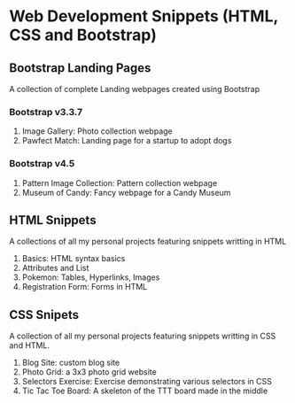 # Web Development Snippets (HTML, CSS and Bootstrap)

## Bootstrap Landing Pages
A collection of complete Landing webpages created using Bootstrap

### Bootstrap v3.3.7
1. Image Gallery: Photo collection webpage
2. Pawfect Match: Landing page for a startup to adopt dogs

### Bootstrap v4.5
1. Pattern Image Collection: Pattern collection webpage
2. Museum of Candy: Fancy webpage for a Candy Museum

## HTML Snippets
A collections of all my personal projects featuring snippets writting in HTML

1. Basics: HTML syntax basics
2. Attributes and List
3. Pokemon: Tables, Hyperlinks, Images
4. Registration Form: Forms in HTML

## CSS Snipets
A collection of all my personal projects featuring snippets writting in CSS and HTML.

1. Blog Site: custom blog site
2. Photo Grid: a 3x3 photo grid website
3. Selectors Exercise: Exercise demonstrating various selectors in CSS
4. Tic Tac Toe Board: A skeleton of the TTT board made in the middle


